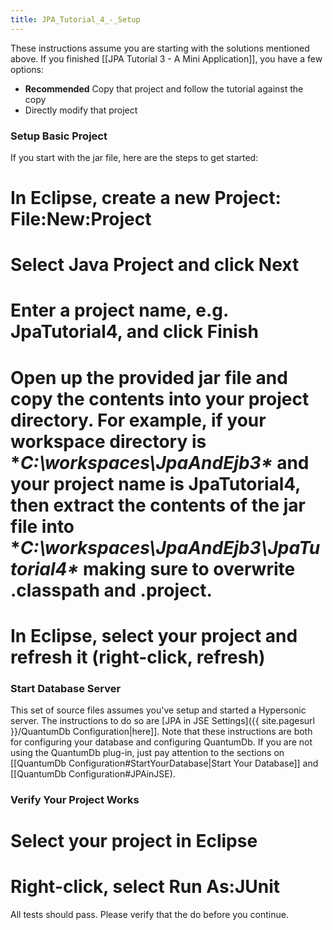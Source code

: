 ```yaml
---
title: JPA_Tutorial_4_-_Setup
---
```

These instructions assume you are starting with the solutions mentioned above. If you finished [[JPA Tutorial 3 - A Mini Application]], you have a few options:
* **Recommended** Copy that project and follow the tutorial against the copy
* Directly modify that project

### Setup Basic Project
If you start with the jar file, here are the steps to get started:
# In Eclipse, create a new Project: **File:New:Project**
# Select **Java Project** and click **Next**
# Enter a project name, e.g. **JpaTutorial4**, and click **Finish**
# Open up the provided jar file and copy the contents into your project directory. For example, if your workspace directory is **C:\workspaces\JpaAndEjb3\** and your project name is **JpaTutorial4**, then extract the contents of the jar file into **C:\workspaces\JpaAndEjb3\JpaTutorial4\** making sure to overwrite .classpath and .project.
# In Eclipse, select your project and refresh it (right-click, refresh)

### Start Database Server
This set of source files assumes you've setup and started a Hypersonic server. The instructions to do so are [JPA in JSE Settings]({{ site.pagesurl }}/QuantumDb Configuration|here]]. Note that these instructions are both for configuring your database and configuring QuantumDb. If you are not using the QuantumDb plug-in, just pay attention to the sections on [[QuantumDb Configuration#StartYourDatabase|Start Your Database]] and [[QuantumDb Configuration#JPAinJSE).

### Verify Your Project Works
# Select your project in Eclipse
# Right-click, select **Run As:JUnit**

All tests should pass. Please verify that the do before you continue.